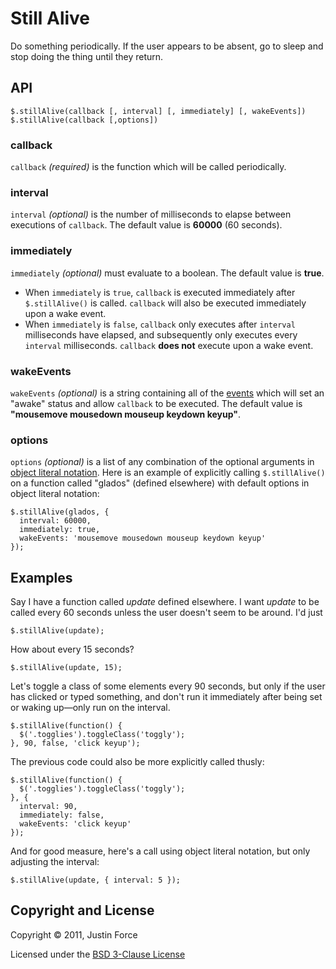 Still Alive
=====================

Do something periodically. If the user appears to be absent, go to sleep and
stop doing the thing until they return.



API
---------------------

    $.stillAlive(callback [, interval] [, immediately] [, wakeEvents])
    $.stillAlive(callback [,options])

### callback

`callback` _(required)_ is the function which will be called periodically.

### interval

`interval` _(optional)_ is the number of milliseconds to elapse between
executions of `callback`. The default value is **60000** (60 seconds).

### immediately

`immediately` _(optional)_ must evaluate to a boolean. The default value is
**true**.

  * When `immediately` is `true`, `callback` is executed immediately after
    `$.stillAlive()` is called. `callback` will also be executed immediately
    upon a wake event.
  * When `immediately` is `false`, `callback` only executes after `interval`
    milliseconds have elapsed, and subsequently only executes every `interval`
    milliseconds. `callback` **does not** execute upon a wake event.

### wakeEvents

`wakeEvents` _(optional)_ is a string containing all of the [events][] which will set an
"awake" status and allow `callback` to be executed. The default value is
**"mousemove mousedown mouseup keydown keyup"**.

### options

`options` _(optional)_ is a list of any combination of the optional arguments in [object
literal notation][].  Here is an example of explicitly calling `$.stillAlive()`
on a function called "glados" (defined elsewhere) with default options in
object literal notation:

    $.stillAlive(glados, {
      interval: 60000,
      immediately: true,
      wakeEvents: 'mousemove mousedown mouseup keydown keyup'
    });



Examples
---------------------

Say I have a function called _update_ defined elsewhere. I want _update_ to be
called every 60 seconds unless the user doesn't seem to be around. I'd just

    $.stillAlive(update);

How about every 15 seconds? 

    $.stillAlive(update, 15);

Let's toggle a class of some elements every 90 seconds, but only if the user
has clicked or typed something, and don't run it immediately after being set or
waking up—only run on the interval.

    $.stillAlive(function() {
      $('.togglies').toggleClass('toggly');
    }, 90, false, 'click keyup');

The previous code could also be more explicitly called thusly:

    $.stillAlive(function() {
      $('.togglies').toggleClass('toggly');
    }, {
      interval: 90,
      immediately: false,
      wakeEvents: 'click keyup'
    });

And for good measure, here's a call using object literal notation, but only
adjusting the interval:

    $.stillAlive(update, { interval: 5 });



Copyright and License
---------------------

Copyright © 2011, Justin Force

Licensed under the [BSD 3-Clause License](http://www.opensource.org/licenses/BSD-3-Clause)



[events]:http://api.jquery.com/category/events/ "Events in jQuery"
[object literal notation]:https://developer.mozilla.org/en/JavaScript/Guide/Values,_Variables,_and_Literals#Object_Literals "Object Literals at Mozilla Developer Network"

